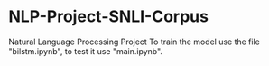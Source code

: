 # NLP-Project-SNLI-Corpus
Natural Language Processing Project
To train the model use the file "bilstm.ipynb", to test it use "main.ipynb".
